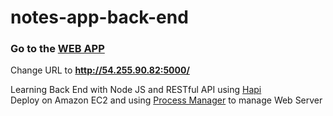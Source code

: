 # notes-app-back-end
### Go to the [**WEB APP**](http://notesapp-v1.dicodingacademy.com/)
Change URL to **http://54.255.90.82:5000/**

Learning Back End with Node JS and RESTful API using [Hapi](https://hapi.dev/) <br />
Deploy on Amazon EC2 and using [Process Manager](https://pm2.keymetrics.io/) to manage Web Server

